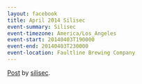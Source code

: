 ```yaml
---
layout: facebook
title: April 2014 Silisec
event-summary: Silisec
event-timezone: America/Los_Angeles
event-start: 20140403T190000
event-end: 20140403T230000
event-location: Faultline Brewing Company
---
```


<div id="fb-root"></div>

<script>(function(d, s, id) { var js, fjs = d.getElementsByTagName(s)[0]; if (d.getElementById(id)) return; js = d.createElement(s); js.id = id; js.src = "//connect.facebook.net/en_US/all.js#xfbml=1"; fjs.parentNode.insertBefore(js, fjs); }(document, 'script', 'facebook-jssdk'));</script>
<div class="fb-post" data-href="https://www.facebook.com/silisec/posts/578823998881143" data-width="680"><div class="fb-xfbml-parse-ignore"><a href="https://www.facebook.com/silisec/posts/578823998881143">Post</a> by <a href="https://www.facebook.com/silisec">silisec</a>.</div></div>
